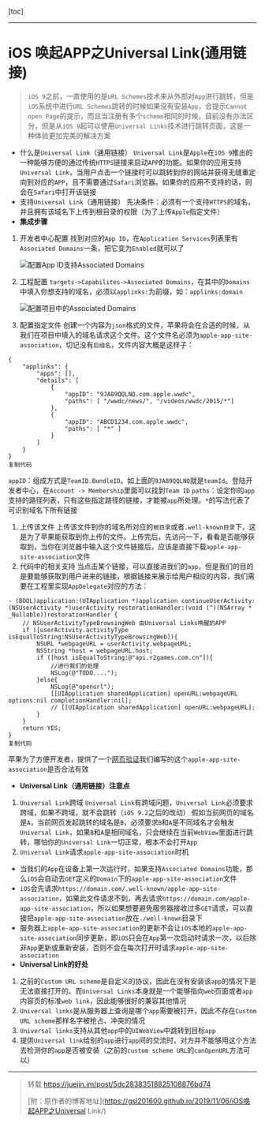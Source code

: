 [toc]

----



# iOS 唤起APP之Universal Link(通用链接)

> `iOS 9`之前，一直使用的是`URL Schemes`技术来从外部对`App`进行跳转，但是`iOS`系统中进行`URL Schemes`跳转的时候如果没有安装`App`，会提示`Cannot open Page`的提示，而且当注册有多个`scheme`相同的时候，目前没有办法区分，但是从`iOS 9`起可以使用`Universal Links`技术进行跳转页面，这是一种体验更加完美的解决方案

- 什么是`Universal Link`（通用链接） `Universal Link`是`Apple`在`iOS 9`推出的一种能够方便的通过传统`HTTPS`链接来启动`APP`的功能。如果你的应用支持`Universal Link`，当用户点击一个链接时可以跳转到你的网站并获得无缝重定向到对应的`APP`，且不需要通过`Safari`浏览器。如果你的应用不支持的话，则会在`Safari`中打开该链接
- 支持`Universal Link`（通用链接） 先决条件：必须有一个支持`HTTPS`的域名，并且拥有该域名下上传到根目录的权限（为了上传`Apple`指定文件）
- **集成步骤**

1. 开发者中心配置 找到对应的`App ID`，在`Application Services`列表里有`Associated Domains`一条，把它变为`Enabled`就可以了

   ![配置App ID支持Associated Domains](https://user-gold-cdn.xitu.io/2019/11/6/16e3fd1de61b6fe2?imageView2/0/w/1280/h/960/ignore-error/1)

   

2. 工程配置 `targets->Capabilites->Associated Domains`，在其中的`Domains`中填入你想支持的域名，必须以`applinks:`为前缀，如：`applinks:domain`

   ![配置项目中的Associated Domains](https://user-gold-cdn.xitu.io/2019/11/6/16e3fd1de624bad5?imageView2/0/w/1280/h/960/ignore-error/1)

   

3. 配置指定文件 创建一个内容为`json`格式的文件，苹果将会在合适的时候，从我们在项目中填入的域名请求这个文件。这个文件名必须为`apple-app-site-association`，切记没有`后缀名`，文件内容大概是这样子：

```
{
    "applinks": {
        "apps": [],
        "details": [
            {
                "appID": "9JA89QQLNQ.com.apple.wwdc",
                "paths": [ "/wwdc/news/", "/videos/wwdc/2015/*"]
            },
            {
                "appID": "ABCD1234.com.apple.wwdc",
                "paths": [ "*" ]
            }
        ]
    }
}
复制代码
```

`appID`：组成方式是`TeamID.BundleID`。如上面的`9JA89QQLNQ`就是`teamId`。登陆开发者中心，在`Account -> Membership`里面可以找到`Team ID` `paths`：设定你的`app`支持的路径列表，只有这些指定路径的链接，才能被`app`所处理。`*`的写法代表了可识别域名下所有链接

1. 上传该文件 上传该文件到你的域名所对应的`根目录`或者`.well-known目录`下，这是为了苹果能获取到你上传的文件。上传完后，先访问一下，看看是否能够获取到，当你在浏览器中输入这个文件链接后，应该是直接下载`apple-app-site-association`文件
2. 代码中的相关支持 当点击某个链接，可以直接进我们的`app`，但是我们的目的是要能够获取到用户进来的链接，根据链接来展示给用户相应的内容，我们需要在工程里实现`AppDelegate`对应的方法：

```
- (BOOL)application:(UIApplication *)application continueUserActivity:(NSUserActivity *)userActivity restorationHandler:(void (^)(NSArray * _Nullable))restorationHandler {
    // NSUserActivityTypeBrowsingWeb 由Universal Links唤醒的APP
    if ([userActivity.activityType isEqualToString:NSUserActivityTypeBrowsingWeb]){
        NSURL *webpageURL = userActivity.webpageURL;
        NSString *host = webpageURL.host;
        if ([host isEqualToString:@"api.r2games.com.cn"]){
            //进行我们的处理
            NSLog(@"TODO....");
        }else{
            NSLog(@"openurl");
            [[UIApplication sharedApplication] openURL:webpageURL options:nil completionHandler:nil];
            // [[UIApplication sharedApplication] openURL:webpageURL];
        }
    }
    return YES;
}
复制代码
```

苹果为了方便开发者，提供了一个[网页验证](https://search.developer.apple.com/appsearch-validation-tool/)我们编写的这个`apple-app-site-association`是否合法有效

- **Universal Link（通用链接）注意点**

1. `Universal Link`跨域 `Universal Link`有跨域问题，`Universal Link`必须要求跨域，如果不跨域，就不会跳转（`iOS 9.2`之后的改动） 假如当前网页的域名是`A`，当前网页发起跳转的域名是`B`，必须要求`B`和`A`是不同域名才会触发`Universal Link`，如果`B`和`A`是相同域名，只会继续在当前`WebView`里面进行跳转，哪怕你的`Universal Link`一切正常，根本不会打开`App`
2. `Universal Link`请求`apple-app-site-association`时机

- 当我们的`App`在设备上第一次运行时，如果支持`Associated Domains`功能，那么`iOS`会自动去`GET`定义的`Domain`下的`apple-app-site-association`文件
- `iOS`会先请求`https://domain.com/.well-known/apple-app-site-association`，如果此文件请求不到，再去请求`https://domain.com/apple-app-site-association`，所以如果想要避免服务器接收过多`GET`请求，可以直接把`apple-app-site-association`放在`./well-known`目录下
- 服务器上`apple-app-site-association`的更新不会让`iOS`本地的`apple-app-site-association`同步更新，即`iOS`只会在`App`第一次启动时请求一次，以后除非`App`更新或重新安装，否则不会在每次打开时请求`apple-app-site-association`
- **Universal Link的好处**

1. 之前的`Custom URL scheme`是自定义的协议，因此在没有安装该`app`的情况下是无法直接打开的。而`Universal Links`本身就是一个能够指向`web`页面或者`app`内容页的标准`web link`，因此能够很好的兼容其他情况
2. `Universal links`是从服务器上查询是哪个`app`需要被打开，因此不存在`Custom URL scheme`那样名字被抢占、冲突的情况
3. `Universal links`支持从其他`app`中的`UIWebView`中跳转到目标`app`
4. 提供`Universal link`给别的`app`进行`app`间的交流时，对方并不能够用这个方法去检测你的`app`是否被安装（之前的`custom scheme URL`的`canOpenURL`方法可以）

-----

> 转载 https://juejin.im/post/5dc28383518825108876bd74
>
> [附：原作者的博客地址](https://gsl201600.github.io/2019/11/06/iOS唤起APP之Universal Link/)
>
> 